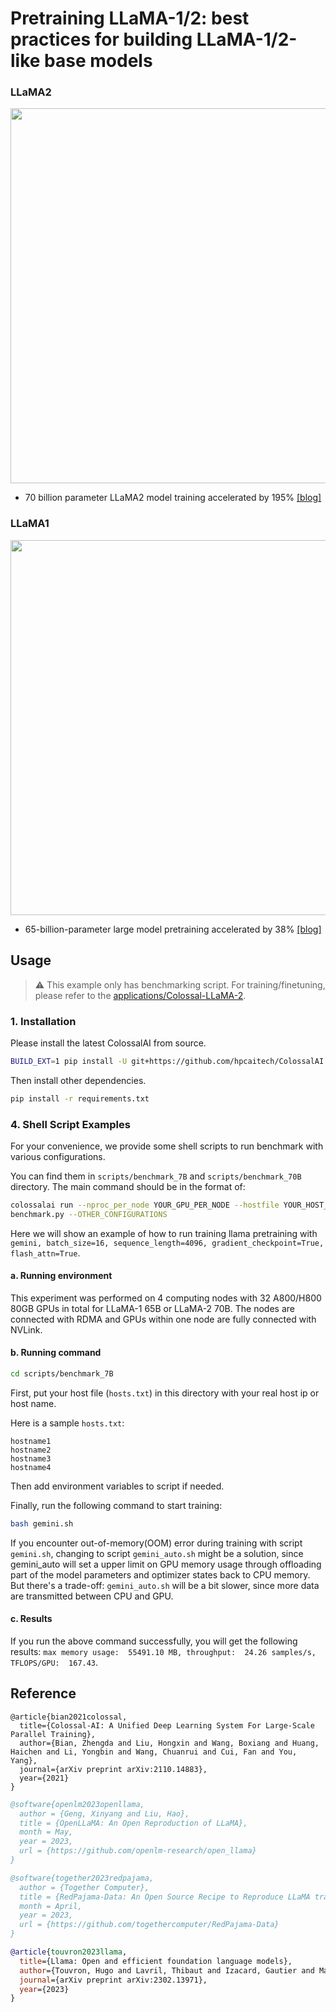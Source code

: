 # Pretraining LLaMA-1/2: best practices for building LLaMA-1/2-like base models

### LLaMA2
<p align="center">
<img src="https://raw.githubusercontent.com/hpcaitech/public_assets/main/colossalai/img/llama2_pretraining.png" width=600/>
</p>

- 70 billion parameter LLaMA2 model training accelerated by 195%
[[blog]](https://www.hpc-ai.tech/blog/70b-llama2-training)

### LLaMA1
<p align="center">
<img src="https://raw.githubusercontent.com/hpcaitech/public_assets/main/examples/images/LLaMA_pretraining.png" width=600/>
</p>

- 65-billion-parameter large model pretraining accelerated by 38%
[[blog]](https://www.hpc-ai.tech/blog/large-model-pretraining)

## Usage

> ⚠ This example only has benchmarking script. For training/finetuning, please refer to the [applications/Colossal-LLaMA-2](https://github.com/hpcaitech/ColossalAI/tree/main/applications/Colossal-LLaMA-2).

### 1. Installation

Please install the latest ColossalAI from source.

```bash
BUILD_EXT=1 pip install -U git+https://github.com/hpcaitech/ColossalAI
```

Then install other dependencies.

```bash
pip install -r requirements.txt
```

### 4. Shell Script Examples

For your convenience, we provide some shell scripts to run benchmark with various configurations.

You can find them in `scripts/benchmark_7B` and `scripts/benchmark_70B` directory. The main command should be in the format of:
```bash
colossalai run --nproc_per_node YOUR_GPU_PER_NODE --hostfile YOUR_HOST_FILE \
benchmark.py --OTHER_CONFIGURATIONS
```
Here we will show an example of how to run training
llama pretraining with `gemini, batch_size=16, sequence_length=4096, gradient_checkpoint=True, flash_attn=True`.

#### a. Running environment
This experiment was performed on 4 computing nodes with 32 A800/H800 80GB GPUs in total for LLaMA-1 65B or LLaMA-2 70B. The nodes are
connected with RDMA and GPUs within one node are fully connected with NVLink.

#### b. Running command

```bash
cd scripts/benchmark_7B
```

First, put your host file (`hosts.txt`) in this directory with your real host ip or host name.

Here is a sample `hosts.txt`:
```text
hostname1
hostname2
hostname3
hostname4
```

Then add environment variables to script if needed.

Finally, run the following command to start training:

```bash
bash gemini.sh
```

If you encounter out-of-memory(OOM) error during training with script `gemini.sh`, changing to script `gemini_auto.sh` might be a solution, since gemini_auto will set a upper limit on GPU memory usage through offloading part of the model parameters and optimizer states back to CPU memory. But there's a trade-off: `gemini_auto.sh` will be a bit slower, since more data are transmitted between CPU and GPU.

#### c. Results
If you run the above command successfully, you will get the following results:
`max memory usage:  55491.10 MB, throughput:  24.26 samples/s, TFLOPS/GPU:  167.43`.


## Reference
```
@article{bian2021colossal,
  title={Colossal-AI: A Unified Deep Learning System For Large-Scale Parallel Training},
  author={Bian, Zhengda and Liu, Hongxin and Wang, Boxiang and Huang, Haichen and Li, Yongbin and Wang, Chuanrui and Cui, Fan and You, Yang},
  journal={arXiv preprint arXiv:2110.14883},
  year={2021}
}
```

```bibtex
@software{openlm2023openllama,
  author = {Geng, Xinyang and Liu, Hao},
  title = {OpenLLaMA: An Open Reproduction of LLaMA},
  month = May,
  year = 2023,
  url = {https://github.com/openlm-research/open_llama}
}
```

```bibtex
@software{together2023redpajama,
  author = {Together Computer},
  title = {RedPajama-Data: An Open Source Recipe to Reproduce LLaMA training dataset},
  month = April,
  year = 2023,
  url = {https://github.com/togethercomputer/RedPajama-Data}
}
```

```bibtex
@article{touvron2023llama,
  title={Llama: Open and efficient foundation language models},
  author={Touvron, Hugo and Lavril, Thibaut and Izacard, Gautier and Martinet, Xavier and Lachaux, Marie-Anne and Lacroix, Timoth{\'e}e and Rozi{\`e}re, Baptiste and Goyal, Naman and Hambro, Eric and Azhar, Faisal and others},
  journal={arXiv preprint arXiv:2302.13971},
  year={2023}
}
```
